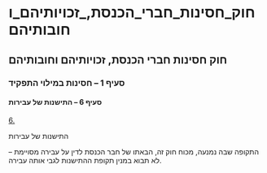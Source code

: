 # חוק_חסינות_חברי_הכנסת,_זכויותיהם_וחובותיהם

## חוק חסינות חברי הכנסת, זכויותיהם וחובותיהם

### סעיף 1 – חסינות במילוי התפקיד

#### סעיף 6 – התישנות של עבירות

[6.](https://he.wikisource.org/wiki/חוק_חסינות_חברי_הכנסת,_זכויותיהם_וחובותיהם#s_yp_6)

התישנות של עבירות

התקופה שבה נמנעה, מכוח חוק זה, הבאתו של חבר הכנסת לדין על עבירה מסויימת – לא תבוא במנין תקופת ההתישנות לגבי אותה עבירה.